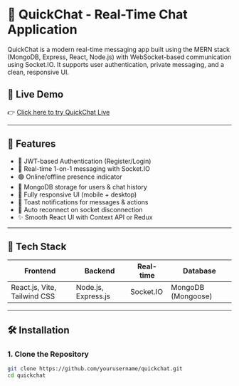 # 💬 QuickChat - Real-Time Chat Application 

QuickChat is a modern real-time messaging app built using the MERN stack (MongoDB, Express, React, Node.js) with WebSocket-based communication using Socket.IO. It supports user authentication, private messaging, and a clean, responsive UI.
## 🔗 Live Demo

👉 [Click here to try QuickChat Live](https://your-deployment-url.com)

---

## 🚀 Features

- 🔐 JWT-based Authentication (Register/Login)
- 👥 Real-time 1-on-1 messaging with Socket.IO
- 🟢 Online/offline presence indicator
- 💾 MongoDB storage for users & chat history
- 📱 Fully responsive UI (mobile + desktop)
- 🔔 Toast notifications for messages & actions
- 🔄 Auto reconnect on socket disconnection
- ✨ Smooth React UI with Context API or Redux

---

## 🧰 Tech Stack

| Frontend | Backend | Real-time | Database |
|----------|---------|-----------|----------|
| React.js, Vite, Tailwind CSS | Node.js, Express.js | Socket.IO | MongoDB (Mongoose) |


---

## 🛠️ Installation

### 1. Clone the Repository

```bash
git clone https://github.com/yourusername/quickchat.git
cd quickchat

